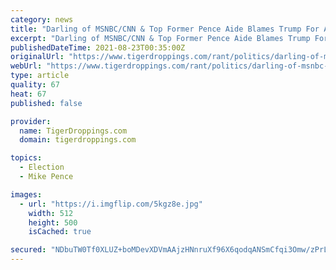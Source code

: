 ```yaml
---
category: news
title: "Darling of MSNBC/CNN & Top Former Pence Aide Blames Trump For Afghan Debacle…"
excerpt: "Darling of MSNBC/CNN & Top Former Pence Aide Blames Trump For Afghan Debacle… - It should surprise no one that such prog-filth had infiltrated the Trump White"
publishedDateTime: 2021-08-23T00:35:00Z
originalUrl: "https://www.tigerdroppings.com/rant/politics/darling-of-msnbc-cnn-and-top-former-pence-aide-blames-trump-for-afghan-debacle/97903616/"
webUrl: "https://www.tigerdroppings.com/rant/politics/darling-of-msnbc-cnn-and-top-former-pence-aide-blames-trump-for-afghan-debacle/97903616/"
type: article
quality: 67
heat: 67
published: false

provider:
  name: TigerDroppings.com
  domain: tigerdroppings.com

topics:
  - Election
  - Mike Pence

images:
  - url: "https://i.imgflip.com/5kgz8e.jpg"
    width: 512
    height: 500
    isCached: true

secured: "NDbuTW0Tf0XLUZ+boMDevXDVmAAjzHNnruXf96X6qodqANSmCfqi3Omw/zPrLiwtGgUY0qWvD8ubQVqqDq/spA5dQMAWD5LvU/8gTcCS3vbaVkbmwSQ46+fGXT4zUb2wxbrr1SRWFpYSfNQC3/Oi4YzE9biDSTPlbdW0QQLj4W0PTVCsn+orjbov7chCG30dycgkhEluaNRS8tIdChUgtnL4tANVfzQac8RdxOH++Hy/D3S30H0LCCM3z+s2YQvZHsAjZlFzvYhEdfsUl/Jji6O8cR9cJYbTBYHnGx7zDKDg2DepxkmxTmWhIgyCTGQeljVlwHkyOrJGX7Pho/ZrvXnvFwX85be+RSRQf4wZslo=;DHW3mQd1hCJiL4UMHxe8ZQ=="
---
```


